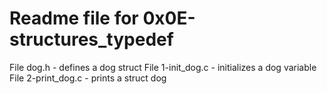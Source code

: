 # Readme file for 0x0E-structures_typedef

File dog.h - defines a dog struct 
File 1-init_dog.c - initializes a dog variable 
File 2-print_dog.c - prints a struct dog    
